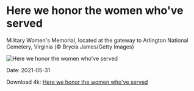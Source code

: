 # Here we honor the women who've served

Military Women's Memorial, located at the gateway to Arlington National Cemetery, Virginia (© Brycia James/Getty Images)

![Here we honor the women who've served](https://bing.com/th?id=OHR.WomensMemorial_EN-US8561851319_UHD.jpg&rf=LaDigue_UHD.jpg&pid=hp&w=1024&h=576)

Date: 2021-05-31

Download 4k: [Here we honor the women who've served](https://bing.com/th?id=OHR.WomensMemorial_EN-US8561851319_UHD.jpg&rf=LaDigue_UHD.jpg&pid=hp&w=3840&h=2160)

